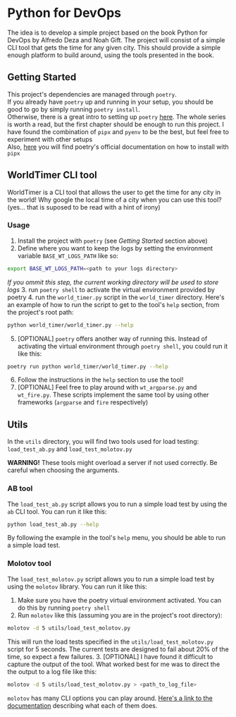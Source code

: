 # Python for DevOps
The idea is to develop a simple project based on the book Python for DevOps by Alfredo Deza and Noah Gift.
The project will consist of a simple CLI tool that gets the time for any given city. This should provide a simple
enough platform to build around, using the tools presented in the book.

## Getting Started
This project's dependencies are managed through `poetry`.<br>
If you already have `poetry` up and running in your setup, you should be good to go by simply running 
`poetry install`.<br>
Otherwise, there is a great intro to setting up `poetry` [here](https://cjolowicz.github.io/posts/hypermodern-python-01-setup/).
The whole series is worth a read, but the first chapter should be enough to run this project. I have found the 
combination of `pipx` and `pyenv` to be the best, but feel free to experiment with other setups<br>
Also, [here](https://python-poetry.org/docs/#installing-with-pipx) you will find poetry's official documentation on 
how to install with `pipx`

## WorldTimer CLI tool
WorldTimer is a CLI tool that allows the user to get the time for any city in the world!
Why google the local time of a city when you can use this tool? 
(yes... that is suposed to be read with a hint of irony)

### Usage

1. Install the project with `poetry` (see *Getting Started* section above)
2. Define where you want to keep the logs by setting the environment variable `BASE_WT_LOGS_PATH` like so:
```bash
export BASE_WT_LOGS_PATH=<path to your logs directory>
```
*If you ommit this step, the current working directory will be used to store logs*
3. run `poetry shell` to activate the virtual environment provided by poetry
4. run the `world_timer.py` script in the `world_timer` directory. Here's an example of how to run the script to
get to the tool's `help` section, from the project's root path:
```bash
python world_timer/world_timer.py --help
```
5. [OPTIONAL] `poetry` offers another way of running this. Instead of activating the virtual environment through `poetry shell`,
you could run it like this: 
```bash
poetry run python world_timer/world_timer.py --help
```
6. Follow the instructions in the `help` section to use the tool!
7. [OPTIONAL] Feel free to play around with `wt_argparse.py` and `wt_fire.py`. These scripts implement the same tool
by using other frameworks (`argparse` and `fire` respectively)

## Utils
In the `utils` directory, you will find two tools used for load testing: `load_test_ab.py` and `load_test_molotov.py`

**WARNING!** These tools might overload a server if not used correctly. Be careful when choosing the arguments. 

### AB tool
The `load_test_ab.py` script allows you to run a simple load test by using the `ab` CLI tool. You can run it like this:
```bash
python load_test_ab.py --help
```
By following the example in the tool's `help` menu, you should be able to run a simple load test.

### Molotov tool
The `load_test_molotov.py` script allows you to run a simple load test by using the `molotov` library. You can run it like this:
1. Make sure you have the poetry virtual environment activated. You can do this by running `poetry shell`
2. Run `molotov` like this (assuming you are in the project's root directory):
```bash
molotov -d 5 utils/load_test_molotov.py
```
This will run the load tests specified in the `utils/load_test_molotov.py` script for 5 seconds. The current tests 
are designed to fail about 20% of the time, so expect a few failures.
3. [OPTIONAL] I have found it difficult to capture the output of the tool. What worked best for me was to direct the
the output to a log file like this:
```bash
molotov -d 5 utils/load_test_molotov.py > <path_to_log_file>
```
`molotov` has many CLI options you can play around. 
[Here's a link to the documentation](https://molotov.readthedocs.io/en/stable/cli/) describing what each of them does.  
